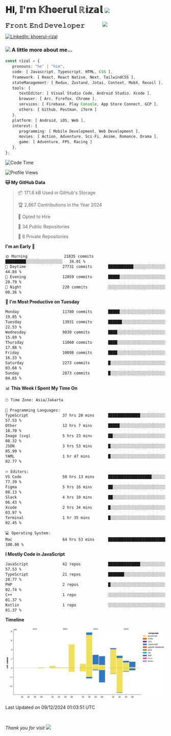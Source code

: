 <h1> 𝐇𝐢, 𝕀'𝕞 𝕂𝕙𝕠𝕖𝕣𝕦𝕝 ℝ𝕚𝕫𝕒𝕝 <img src="https://media.giphy.com/media/mGcNjsfWAjY5AEZNw6/giphy.gif" width="50"></h1>
<img align='right' src="https://media.giphy.com/media/v1.Y2lkPTc5MGI3NjExOWI2ajR2NGJubzBsZHFuaHMwajRrcDNsNXJwOG8yb3F0NjhkNXF4OSZlcD12MV9pbnRlcm5hbF9naWZfYnlfaWQmY3Q9cw/fkZukR450RQ1qnGaq9/giphy.gif" width="200">
<strong style="font-size:20px;">𝙵𝚛𝚘𝚗𝚝 𝙴𝚗𝚍 𝙳𝚎𝚟𝚎𝚕𝚘𝚙𝚎𝚛</strong>
</p></em>

[![LinkedIn: khoerul-rizal](https://img.shields.io/badge/khoerul--rizal-blue?style=flat-square&logo=Linkedin&logoColor=white&link=https://www.linkedin.com/in/khoerul-rizal/)](https://www.linkedin.com/in/khoerul-rizal/)

### <img src="https://media.giphy.com/media/VgCDAzcKvsR6OM0uWg/giphy.gif" width="50"> A little more about me...

```typescript
const rizal = {
   pronouns: "he" | "him",
   code: [ Javascript, Typescript, HTML, CSS ],
   framework: [ React, React Native, Next, TailwindCSS ],
   stateManagement: [ Redux, Zustand, Jotai, Context, MobX, Recoil ],
   tools: {
      textEditor: [ Visual Studio Code, Android Studio, Xcode ],
      browser: [ Arc, Firefox, Chrome ],
      services: [ Firebase, Play Console, App Store Connect, GCP ],
      others: [ Github, Postman, iTerm ]
   },
   platform: [ Android, iOS, Web ],
   interest: {
      programming: [ Mobile Development, Web Development ],
      movies: [ Action, Adventure, Sci-Fi, Anime, Romance, Drama ],
      game: [ Adventure, FPS, Racing ]
   },
};
```

<!--START_SECTION:waka-->
![Code Time](http://img.shields.io/badge/Code%20Time-1%2C781%20hrs%2048%20mins-blue)

![Profile Views](http://img.shields.io/badge/Profile%20Views-0-blue)

**🐱 My GitHub Data** 

> 📦 171.6 kB Used in GitHub's Storage 
 > 
> 🏆 2,867 Contributions in the Year 2024
 > 
> 💼 Opted to Hire
 > 
> 📜 34 Public Repositories 
 > 
> 🔑 8 Private Repositories 
 > 
**I'm an Early 🐤** 

```text
🌞 Morning                21035 commits       █████████░░░░░░░░░░░░░░░░   34.01 % 
🌆 Daytime                27731 commits       ███████████░░░░░░░░░░░░░░   44.84 % 
🌃 Evening                12859 commits       █████░░░░░░░░░░░░░░░░░░░░   20.79 % 
🌙 Night                  220 commits         ░░░░░░░░░░░░░░░░░░░░░░░░░   00.36 % 
```
📅 **I'm Most Productive on Tuesday** 

```text
Monday                   11780 commits       █████░░░░░░░░░░░░░░░░░░░░   19.05 % 
Tuesday                  13931 commits       ██████░░░░░░░░░░░░░░░░░░░   22.53 % 
Wednesday                9830 commits        ████░░░░░░░░░░░░░░░░░░░░░   15.89 % 
Thursday                 11060 commits       ████░░░░░░░░░░░░░░░░░░░░░   17.88 % 
Friday                   10098 commits       ████░░░░░░░░░░░░░░░░░░░░░   16.33 % 
Saturday                 2273 commits        █░░░░░░░░░░░░░░░░░░░░░░░░   03.68 % 
Sunday                   2873 commits        █░░░░░░░░░░░░░░░░░░░░░░░░   04.65 % 
```


📊 **This Week I Spent My Time On** 

```text
🕑︎ Time Zone: Asia/Jakarta

💬 Programming Languages: 
TypeScript               37 hrs 20 mins      ██████████████░░░░░░░░░░░   57.53 % 
Other                    12 hrs 7 mins       █████░░░░░░░░░░░░░░░░░░░░   18.70 % 
Image (svg)              5 hrs 23 mins       ██░░░░░░░░░░░░░░░░░░░░░░░   08.32 % 
JSON                     3 hrs 53 mins       █░░░░░░░░░░░░░░░░░░░░░░░░   05.99 % 
YAML                     1 hr 47 mins        █░░░░░░░░░░░░░░░░░░░░░░░░   02.77 % 

🔥 Editors: 
VS Code                  50 hrs 13 mins      ███████████████████░░░░░░   77.39 % 
Figma                    5 hrs 16 mins       ██░░░░░░░░░░░░░░░░░░░░░░░   08.13 % 
Slack                    4 hrs 10 mins       ██░░░░░░░░░░░░░░░░░░░░░░░   06.43 % 
Xcode                    2 hrs 34 mins       █░░░░░░░░░░░░░░░░░░░░░░░░   03.97 % 
Terminal                 1 hr 35 mins        █░░░░░░░░░░░░░░░░░░░░░░░░   02.45 % 

💻 Operating System: 
Mac                      64 hrs 53 mins      █████████████████████████   100.00 % 
```

**I Mostly Code in JavaScript** 

```text
JavaScript               42 repos            ██████████████░░░░░░░░░░░   57.53 % 
TypeScript               21 repos            ███████░░░░░░░░░░░░░░░░░░   28.77 % 
PHP                      2 repos             █░░░░░░░░░░░░░░░░░░░░░░░░   02.74 % 
C++                      1 repo              ░░░░░░░░░░░░░░░░░░░░░░░░░   01.37 % 
Kotlin                   1 repo              ░░░░░░░░░░░░░░░░░░░░░░░░░   01.37 % 
```



**Timeline**

![Lines of Code chart](https://raw.githubusercontent.com/khoerulrizal/khoerulrizal/main/assets/bar_graph.png)


 Last Updated on 09/12/2024 01:03:51 UTC
<!--END_SECTION:waka-->
</details>
<br/>

<em>Thank you for visit</em> <img src="https://media.giphy.com/media/v1.Y2lkPTc5MGI3NjExcHdvNm1qZWtjaGw0ZjdwM3Z3NnY2dHlueTVuODBta2FiY20wM2YybSZlcD12MV9pbnRlcm5hbF9naWZfYnlfaWQmY3Q9cw/tV25tpdKqdFa9x81k2/giphy.gif" width="40">
